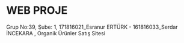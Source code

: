 # WEB PROJE
 Grup No:39, Şube: 1, 171816021_Esranur ERTÜRK - 161816033_Serdar İNCEKARA , Organik Ürünler Satış Sitesi

